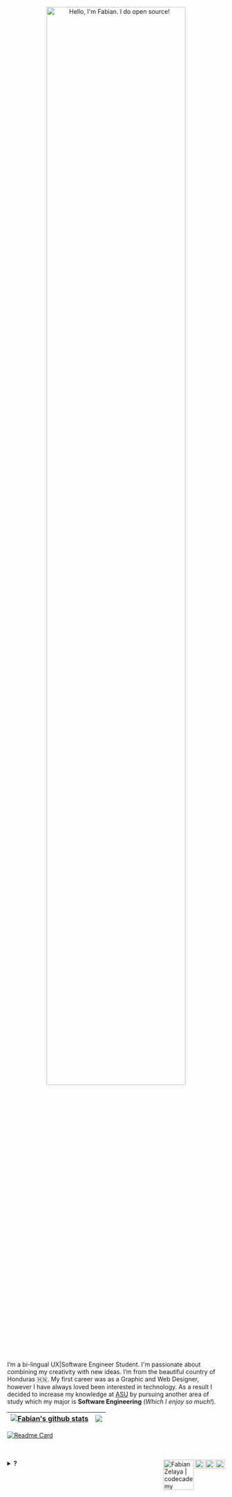 <article class="markdown-body entry-content container-lg f5" itemprop="text"><p align="center" dir="auto"><a href="https://fabianzelaya.myportfolio.com" rel="nofollow"><img width="80%" alt="Hello, I'm Fabian. I do open source!" src="https://ucarecdn.com/6084e462-6626-4b76-a5db-baaa85980279/Hi_mac.png" style="max-width: 100%;"></a></p>

I’m a bi-lingual UX|Software Engineer Student. I'm passionate about combining my creativity with new ideas. I’m from the beautiful country of Honduras :honduras:. My first career was as a Graphic and Web Designer, however I have always loved been interested in technology. As a result I decided to increase my knowledge at [ASU](https://engineering.asu.edu/) by pursuing another area of study which my major is **Software Engineering** (_Which I enjoy so much!_).


<table>
<thead>
<tr>
<th><a href="https://github.com/fabianzelaya/github-readme-stats"><img align="center" src="https://github-readme-stats.vercel.app/api?username=fabianzelaya&amp;show_icons=true&amp;theme=dark#gh-dark-mode-only&amp;include_all_commits=true&amp;theme=buefy&amp;hide_border=true" alt="Fabian's github stats" data-canonical-src="https://github-readme-stats.vercel.app/api?username=fabianzelaya&amp;show_icons=true&amp;theme=dark#gh-dark-mode-only&amp;include_all_commits=true&amp;theme=buefy&amp;hide_border=true" style="max-width: 100%;"></a></th>

<th><a href="https://github.com/fabianzelaya/github-readme-stats"><img align="center" src="https://github-readme-stats.vercel.app/api/top-langs/?username=fabianzelaya&amp;layout=compact&amp;theme=dark#gh-dark-mode-only" data-canonical-src="https://github-readme-stats.vercel.app/api/pin/?username=fabianzelaya&amp;repo=HelloWorld-FZ&amp;theme=dark#gh-dark-mode-only&amp;hide_border=true" style="max-width: 100%;"></a></th>
</tr>
</thead>
</table>


[![Readme Card](https://github-readme-stats.vercel.app/api/pin/?username=fabianzelaya&repo=HelloWorld-FZ&theme=dark#gh-dark-mode-only)](https://github.com/fabianzelaya/HelloWorld-FZ)

<br>
<br>
<a href="https://twitter.com/fabianzelayahn" rel="nofollow">
  <img align="right" alt="Fabian Zelaya | Twitter" width="21px" src="https://ucarecdn.com/81798c30-ee03-47a8-8cdc-d4a1187a698c/twitter.svg" style="max-width: 100%;">
</a>
<a href="https://www.linkedin.com/in/fabianzelaya/" rel="nofollow">
  <img align="right" alt="Fabian Zelaya | Sololearn" width="21px" src="https://ucarecdn.com/51dfc8c0-c586-452c-b34f-e77b1ce03007/LinkedIn_logo.png" style="max-width: 100%;">
</a>
<a href="https://www.sololearn.com/Profile/23158644/?ref=app" rel="nofollow">
  <img align="right" alt="Fabian Zelaya | Sololearn" width="21px" src="https://ucarecdn.com/272a1a1f-79d2-4eb2-8518-8f3efb22d85b/sololearn.png" style="max-width: 100%;">
</a>
<a href="https://www.codecademy.com/profiles/fabianzelayahn" rel="nofollow">
  <img align="right" alt="Fabian Zelaya | codecademy" width="70x" src="https://ucarecdn.com/4707669f-6c50-49c8-bbee-4329eb9e69f4/Codecademy.svg" style="max-width: 100%;">
</a>


<!--
**fabianzelaya/fabianzelaya** is a ✨ _special_ ✨ repository because its `README.md` (this file) appears on your GitHub profile.

Here are some ideas to get you started:

- 🔭 I’m currently working on ...
- 🌱 I’m currently learning ...
- 👯 I’m looking to collaborate on ...
- 🤔 I’m looking for help with ...
- 💬 Ask me about ...
- 📫 How to reach me: ...
- 😄 Pronouns: ...
- ⚡ Fun fact: ...

[![Fabian's GitHub stats](https://github-readme-stats.vercel.app/api?username=fabianzelaya&show_icons=true&theme=dark#gh-dark-mode-only)](https://github.com/fabianzelaya/github-readme-stats)

[![Top Langs](https://github-readme-stats.vercel.app/api/top-langs/?username=fabianzelaya&layout=compact&theme=dark#gh-dark-mode-only)](https://github.com/fabianzelaya/github-readme-stats)
-->

<details>
    <summary><b>?</b></summary>
</details>
